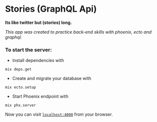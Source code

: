 # Stories (GraphQL Api)

**Its like twitter but (stories) long.**

_This app was created to practice back-end skills with phoenix, ecto and graphql._

### To start the server:

  * Install dependencies with
```properties
mix deps.get
```
  * Create and migrate your database with
```properties
mix ecto.setup
```
  * Start Phoenix endpoint with
```properties
mix phx.server
```

Now you can visit [`localhost:4000`](http://localhost:4000) from your browser.

